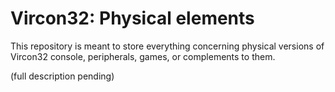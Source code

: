 # Vircon32: Physical elements

This repository is meant to store everything concerning physical versions of Vircon32 console, peripherals, games, or complements to them.

(full description pending)